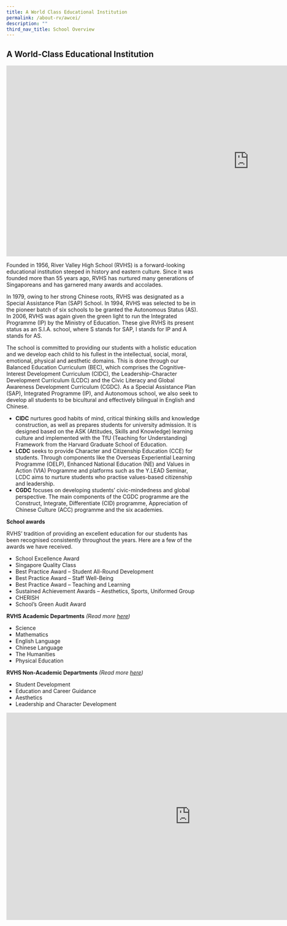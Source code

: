 ```yaml
---
title: A World Class Educational Institution
permalink: /about-rv/awcei/
description: ""
third_nav_title: School Overview
---
```

## A World-Class Educational Institution

<iframe allowfullscreen="" allow="accelerometer; autoplay; clipboard-write; encrypted-media; gyroscope; picture-in-picture; web-share" frameborder="0" title="RV Corporate Video" src="https://www.youtube.com/embed/fEgK_66Iwgk" height="497" width="1263"></iframe>

Founded in 1956, River Valley High School (RVHS) is a forward-looking educational institution steeped in history and eastern culture. Since it was founded more than 55 years ago, RVHS has nurtured many generations of Singaporeans and has garnered many awards and accolades.

In 1979, owing to her strong Chinese roots, RVHS was designated as a Special Assistance Plan (SAP) School. In 1994, RVHS was selected to be in the pioneer batch of six schools to be granted the Autonomous Status (AS). In 2006, RVHS was again given the green light to run the Integrated Programme (IP) by the Ministry of Education. These give RVHS its present status as an S.I.A. school, where S stands for SAP, I stands for IP and A stands for AS.

The school is committed to providing our students with a holistic education and we develop each child to his fullest in the intellectual, social, moral, emotional, physical and aesthetic domains. This is done through our Balanced Education Curriculum (BEC), which comprises the&nbsp;Cognitive-Interest Development Curriculum&nbsp;(CIDC), the&nbsp;Leadership-Character Development Curriculum&nbsp;(LCDC) and the Civic Literacy and Global Awareness Development Curriculum (CGDC). As a Special Assistance Plan (SAP),&nbsp;Integrated Programme&nbsp;(IP), and Autonomous school, we also seek to develop all students to be bicultural and effectively bilingual in English and Chinese.

*   **CIDC**&nbsp;nurtures good habits of mind, critical thinking skills and knowledge construction, as well as prepares students for university admission. It is designed based on the ASK (Attitudes, Skills and Knowledge) learning culture and implemented with the TfU (Teaching for Understanding) Framework from the Harvard Graduate School of Education.
*   **LCDC**&nbsp;seeks to provide Character and Citizenship Education (CCE) for students. Through components like the Overseas Experiential Learning Programme (OELP), Enhanced National Education (NE) and Values in Action (VIA) Programme and platforms such as the Y.LEAD Seminar, LCDC aims to nurture students who practise values-based citizenship and leadership.
*   **CGDC**&nbsp;focuses on developing students’ civic-mindedness and global perspective. The main components of the CGDC programme are the Construct, Integrate, Differentiate (CID) programme, Appreciation of Chinese Culture (ACC) programme and the six academies.

**School awards**

RVHS’ tradition of providing an excellent education for our students has been recognised consistently throughout the years. Here are a few of the awards we have received.&nbsp;

*   School Excellence Award
*   Singapore Quality Class
*   Best Practice Award – Student All-Round Development
*   Best Practice Award – Staff Well-Being
*   Best Practice Award – Teaching and Learning
*   Sustained Achievement Awards – Aesthetics, Sports, Uniformed Group
*   CHERISH
*   School’s Green Audit Award

**RVHS Academic Departments**&nbsp;_(Read more&nbsp;[here](/about-rv/Educational-Institution/ad/))_

*   Science
*   Mathematics
*   English Language
*   Chinese Language&nbsp;
*   The Humanities
*   Physical Education

**RVHS Non-Academic Departments**&nbsp;_(Read more&nbsp;[here](/about-rv/Educational-Institution/nad/))_

*   Student Development
*   Education and Career Guidance
*   Aesthetics
*   Leadership and Character Development

<iframe allowfullscreen="" allow="accelerometer; autoplay; clipboard-write; encrypted-media; gyroscope; picture-in-picture; web-share" frameborder="0" title="RV Virtual School Tour" src="https://www.youtube.com/embed/WHiTQYj-B0o" height="540" width="960"></iframe>